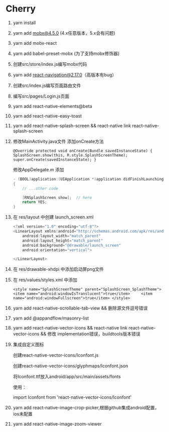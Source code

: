 # Cherry

1. yarn install

2. yarn add mobx@4.5.0 (4.x任意版本，5.x会有问题)

3. yarn add mobx-react

4. yarn add babel-preset-mobx (为了支持mobx修饰器)

5. 创建src/store/index.js编写mobx代码

6. yarn add react-navigation@2.17.0（高版本有bug）

7. 创建src/index.js编写页面路由文件

8. 编写src/pages/Login.js页面

9. yarn add react-native-elements@beta

10. yarn add react-native-easy-toast

11. yarn add react-native-splash-screen    &&   react-native link react-native-splash-screen

12. 修改MainActivity.java文件 添加onCreate方法

    `@Override
    protected void onCreate(Bundle savedInstanceState) {
    ​    SplashScreen.show(this, R.style.SplashScreenTheme);
    ​    super.onCreate(savedInstanceState);
    }`

    修改AppDelegate.m 添加

    ```objective-c
    - (BOOL)application:(UIApplication *)application didFinishLaunchingWithOptions:(NSDictionary *)launchOptions
    {
        // ...other code
    
        [RNSplashScreen show];  // here
        return YES;
    }
    ```

13. 在 res/layout 中创建 launch_screen.xml

    ```java
    <?xml version="1.0" encoding="utf-8"?>
    <LinearLayout xmlns:android="http://schemas.android.com/apk/res/android"
        android:layout_width="match_parent"
        android:layout_height="match_parent"
        android:background="@drawable/launch_screen"
        android:orientation="vertical">
    
    </LinearLayout>
    ```

14. 在 res/drawable-xhdpi 中添加启动屏png文件

15. 在 res/values/styles.xml 中添加

    `<style name="SplashScreenTheme" parent="SplashScreen_SplashTheme">
    ​    <item name="android:windowIsTranslucent">true</item>
    ​    <item name="android:windowFullscreen">true</item>
    </style>`

16. yarn add react-native-scrollable-tab-view && 删除源文件逗号错误

17. yarn add @appandflow/masonry-list

18. yarn add react-native-vector-icons  && react-native link react-native-vector-icons && 修改 implementation错误，buildtools版本错误

19. 集成自定义图标

    创建react-native-vector-icons/Iconfont.js

    创建react-native-vector-icons/glyphmaps/Iconfont.json

    将Iconfont.ttf放入android/app/src/main/assets/fonts

    使用：

    import Iconfont from 'react-native-vector-icons/Iconfont'

    <Iconfont name='yirenzheng' size={30} color="red"></Iconfont>

20. yarn add react-native-image-crop-picker,根据github集成android配置，ios未配置

21. yarn add react-native-image-zoom-viewer
